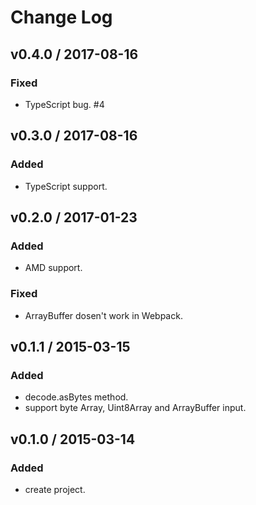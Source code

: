 # Change Log

## v0.4.0 / 2017-08-16
### Fixed
- TypeScript bug. #4

## v0.3.0 / 2017-08-16
### Added
- TypeScript support.

## v0.2.0 / 2017-01-23
### Added
- AMD support.

### Fixed
- ArrayBuffer dosen't work in Webpack.

## v0.1.1 / 2015-03-15
### Added
- decode.asBytes method.
- support byte Array, Uint8Array and ArrayBuffer input.

## v0.1.0 / 2015-03-14
### Added
- create project.
